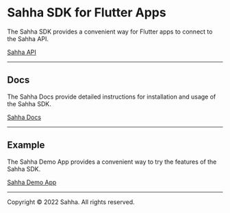 # Sahha SDK for Flutter Apps

The Sahha SDK provides a convenient way for Flutter apps to connect to the Sahha API.

[Sahha API](https://sandbox-api.sahha.ai/index.html)

---

## Docs

The Sahha Docs provide detailed instructions for installation and usage of the Sahha SDK.

[Sahha Docs](https://developer.sahha.ai/docs/flutter.html)

---

## Example

The Sahha Demo App provides a convenient way to try the features of the Sahha SDK.

[Sahha Demo App](https://github.com/sahha-ai/sahha_flutter/tree/master/example)

---

Copyright © 2022 Sahha. All rights reserved.
